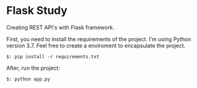 # Flask Study

Creating REST API's with Flask framework.

First, you need to install the requirements of the project. I'm using Python version 3.7. Feel free to create a enviroment to encapsulate the project.

```[python]
$: pip install -r requirements.txt
```

After, run the project:
```[python]
$: python app.py
```